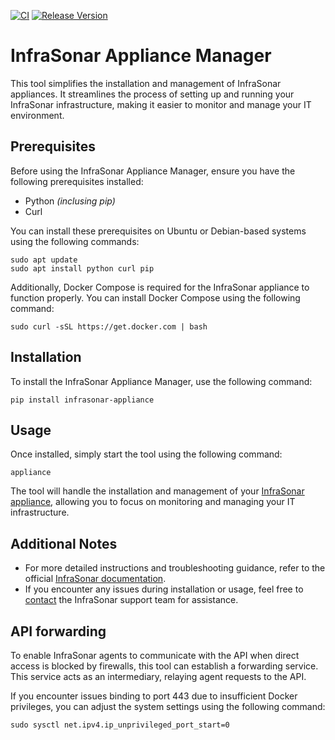 [![CI](https://github.com/infrasonar/appliance-manager/workflows/CI/badge.svg)](https://github.com/infrasonar/appliance-manager/actions)
[![Release Version](https://img.shields.io/github/release/infrasonar/appliance-manager)](https://github.com/infrasonar/appliance-manager/releases)


# InfraSonar Appliance Manager

This tool simplifies the installation and management of InfraSonar appliances. It streamlines the process of setting up and running your InfraSonar infrastructure, making it easier to monitor and manage your IT environment.

## Prerequisites

Before using the InfraSonar Appliance Manager, ensure you have the following prerequisites installed:

- Python _(inclusing pip)_
- Curl

You can install these prerequisites on Ubuntu or Debian-based systems using the following commands:
```
sudo apt update
sudo apt install python curl pip
```

Additionally, Docker Compose is required for the InfraSonar appliance to function properly. You can install Docker Compose using the following command:
```
sudo curl -sSL https://get.docker.com | bash
```

## Installation

To install the InfraSonar Appliance Manager, use the following command:
```
pip install infrasonar-appliance
```

## Usage

Once installed, simply start the tool using the following command:
```
appliance
```

The tool will handle the installation and management of your [InfraSonar appliance](https://docs.infrasonar.com/collectors/probes/appliance/), allowing you to focus on monitoring and managing your IT infrastructure.

## Additional Notes

- For more detailed instructions and troubleshooting guidance, refer to the official [InfraSonar documentation](https://docs.infrasonar.com).
- If you encounter any issues during installation or usage, feel free to [contact](https://infrasonar.com/contact) the InfraSonar support team for assistance.

## API forwarding

To enable InfraSonar agents to communicate with the API when direct access is blocked by firewalls, this tool can establish a forwarding service. This service acts as an intermediary, relaying agent requests to the API.

If you encounter issues binding to port 443 due to insufficient Docker privileges, you can adjust the system settings using the following command:

```
sudo sysctl net.ipv4.ip_unprivileged_port_start=0
```
